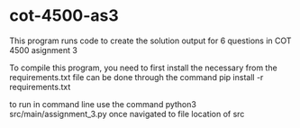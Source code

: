 # cot-4500-as3

This program runs code to create the solution output for 6 questions in COT 4500 asignment 3

To compile this program, you need to first install the necessary from the requirements.txt file can be done through the command pip install -r requirements.txt

to run in command line use the command python3 src/main/assignment_3.py once navigated to file location of src

